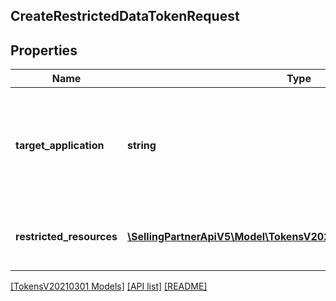 ## CreateRestrictedDataTokenRequest

## Properties

Name | Type | Description | Notes
------------ | ------------- | ------------- | -------------
**target_application** | **string** | The application ID for the target application to which access is being delegated. | [optional]
**restricted_resources** | [**\SellingPartnerApiV5\Model\TokensV20210301\RestrictedResource[]**](RestrictedResource.md) | A list of restricted resources.<br>Maximum: 50 |

[[TokensV20210301 Models]](../) [[API list]](../../Api) [[README]](../../../README.md)

